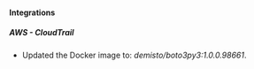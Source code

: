 #### Integrations
##### AWS - CloudTrail
- Updated the Docker image to: *demisto/boto3py3:1.0.0.98661*.
